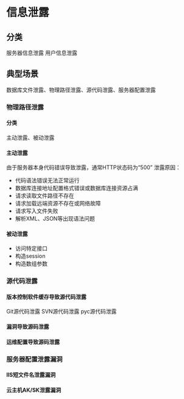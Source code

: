 # 信息泄露
## 分类
服务器信息泄露
用户信息泄露
## 典型场景
数据库文件泄露、物理路径泄露、源代码泄露、服务器配置泄露
### 物理路径泄露
#### 分类
主动泄露、被动泄露
#### 主动泄露
由于服务器本身代码错误导致泄露，通常HTTP状态码为“500”
泄露原因：
+ 代码语法错误无法正常运行
+ 数据库连接地址配置格式错误或数据库连接资源占满
+ 请求读取文件路径不存在
+ 请求加载远端资源不存在或网络故障
+ 请求写入文件失败
+ 解析XML、JSON等出现语法问题
#### 被动泄露
+ 访问特定接口
+ 构造session
+ 构造数组参数
### 源代码泄露
#### 版本控制软件缓存导致源代码泄露
Git源代码泄露
SVN源代码泄露
pyc源代码泄露
#### 漏洞导致源码泄露
#### 运维配置导致源码泄露
### 服务器配置泄露漏洞
#### IIS短文件名泄露漏洞
#### 云主机AK/SK泄露漏洞

